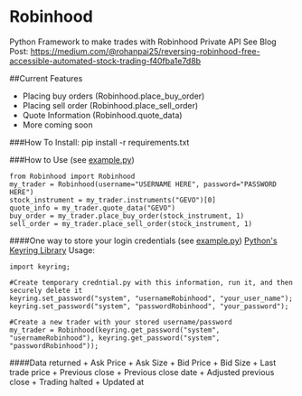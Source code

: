 # Robinhood
Python Framework to make trades with Robinhood Private API
See Blog Post: https://medium.com/@rohanpai25/reversing-robinhood-free-accessible-automated-stock-trading-f40fba1e7d8b

##Current Features 
- Placing buy orders (Robinhood.place_buy_order)
- Placing sell order (Robinhood.place_sell_order)
- Quote Information (Robinhood.quote_data)
- More coming soon

###How To Install:
    pip install -r requirements.txt

###How to Use (see [example.py](https://github.com/dsouzarc/Robinhood/blob/master/example.py))

    from Robinhood import Robinhood
    my_trader = Robinhood(username="USERNAME HERE", password="PASSWORD HERE")
    stock_instrument = my_trader.instruments("GEVO")[0]
    quote_info = my_trader.quote_data("GEVO")
    buy_order = my_trader.place_buy_order(stock_instrument, 1)
    sell_order = my_trader.place_sell_order(stock_instrument, 1)

####One way to store your login credentials  (see [example.py](https://github.com/dsouzarc/Robinhood/blob/master/example.py))
[Python's Keyring Library](https://pypi.python.org/pypi/keyring#using-keyring)
Usage:

    import keyring;

    #Create temporary credntial.py with this information, run it, and then securely delete it
    keyring.set_password("system", "usernameRobinhood", "your_user_name");
    keyring.set_password("system", "passwordRobinhood", "your_password");

    #Create a new trader with your stored username/password
    my_trader = Robinhood(keyring.get_password("system", "usernameRobinhood"), keyring.get_password("system", "passwordRobinhood"));

####Data returned
    + Ask Price
    + Ask Size
    + Bid Price
    + Bid Size
    + Last trade price
    + Previous close
    + Previous close date
    + Adjusted previous close
    + Trading halted
    + Updated at
